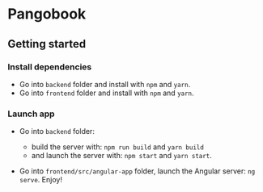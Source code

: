# Pangobook

## Getting started
### Install dependencies
- Go into `backend` folder and install with `npm` and `yarn`.
- Go into `frontend` folder and install with `npm` and `yarn`.

### Launch app
- Go into `backend` folder:
  - build the server with: `npm run build` and `yarn build`
  - and launch the server with: `npm start` and `yarn start`.
  
- Go into `frontend/src/angular-app` folder, launch the Angular server: `ng serve`. Enjoy!
